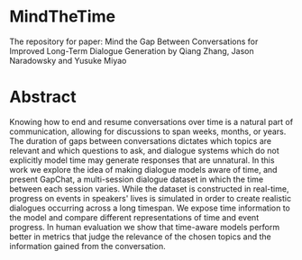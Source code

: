 # MindTheTime

The repository for paper: Mind the Gap Between Conversations for Improved Long-Term Dialogue Generation by Qiang Zhang, Jason Naradowsky and Yusuke Miyao

# Abstract
Knowing how to end and resume conversations over time is a natural part of communication, allowing for discussions to span weeks, months, or years. The duration of gaps between conversations dictates which topics are relevant and which questions to ask, and dialogue systems which do not explicitly model time may generate responses that are unnatural. In this work we explore the idea of making dialogue models aware of time, and present GapChat, a multi-session dialogue dataset in which the time between each session varies. While the dataset is constructed in real-time, progress on events in speakers' lives is simulated in order to create realistic dialogues occurring across a long timespan. We expose time information to the model and compare different representations of time and event progress. In human evaluation we show that time-aware models perform better in metrics that judge the relevance of the chosen topics and the information gained from the conversation.
